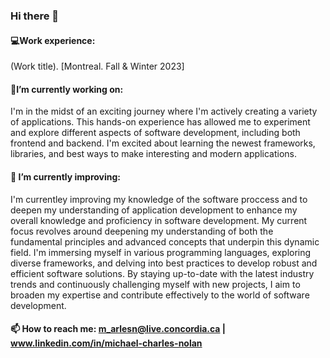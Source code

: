 ### Hi there 👋

#### 💻Work experience:

(Work title). [Montreal. Fall & Winter 2023]

#### 🚀I’m currently working on:
I'm in the midst of an exciting journey where I'm actively creating a variety of applications. This hands-on experience has allowed me to experiment and explore different aspects of software development, including both frontend and backend. I'm excited about learning the newest frameworks, libraries, and best ways to make interesting and modern applications.

#### 🔧 I’m currently improving:

I'm currentley improving my knowledge of the software proccess and to deepen my understanding of application development to enhance my overall knowledge and proficiency in software development. My current focus revolves around deepening my understanding of both the fundamental principles and advanced concepts that underpin this dynamic field. I'm immersing myself in various programming languages, exploring diverse frameworks, and delving into best practices to develop robust and efficient software solutions. By staying up-to-date with the latest industry trends and continuously challenging myself with new projects, I aim to broaden my expertise and contribute effectively to the world of software development.

#### 📫 How to reach me: m_arlesn@live.concordia.ca | www.linkedin.com/in/michael-charles-nolan
